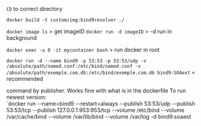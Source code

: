 `CD` to correct directory  
  
`docker build -t custom/img:bind9resolver ./`  
  
`docker image ls` > get imageID `docker run -d imageID` > -d run in background  
  
`docker exec -u 0 -it mycontainer bash` > run docker in root  
  
`docker run -d --name bind9 -p 53:53 -p 53:53/udp -v /absolute/path/named.conf:/etc/bind/named.conf -v /absolute/path/exemple.com.db:/etc/bind/exemple.com.db bind9:SOAext` = recommended  
  
command by publisher. Works fine with what is in the dockerfile To run newest version:  
`docker run --name=bind9 --restart=always --publish 53:53/udp --publish 53:53/tcp --publish 127.0.0.1:953:953/tcp --volume /etc/bind --volume /var/cache/bind --volume /var/lib/bind --volume /var/log -d bind9:soaext 

